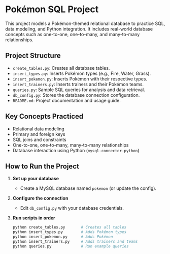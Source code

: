 # Pokémon SQL Project

This project models a Pokémon-themed relational database to practice SQL, data modeling, and Python integration. It includes real-world database concepts such as one-to-one, one-to-many, and many-to-many relationships.

## Project Structure

- `create_tables.py`: Creates all database tables.
- `insert_types.py`: Inserts Pokémon types (e.g., Fire, Water, Grass).
- `insert_pokemon.py`: Inserts Pokémon with their respective types.
- `insert_trainers.py`: Inserts trainers and their Pokémon teams.
- `queries.py`: Sample SQL queries for analysis and data retrieval.
- `db_config.py`: Stores the database connection configuration.
- `README.md`: Project documentation and usage guide.

## Key Concepts Practiced

- Relational data modeling
- Primary and foreign keys
- SQL joins and constraints
- One-to-one, one-to-many, many-to-many relationships
- Database interaction using Python (`mysql-connector-python`)

## How to Run the Project

1. **Set up your database**

   - Create a MySQL database named `pokemon` (or update the config).

2. **Configure the connection**

   - Edit `db_config.py` with your database credentials.

3. **Run scripts in order**
   ```bash
   python create_tables.py       # Creates all tables
   python insert_types.py        # Adds Pokémon types
   python insert_pokemon.py      # Adds Pokémon
   python insert_trainers.py     # Adds trainers and teams
   python queries.py             # Run example queries
   ```
